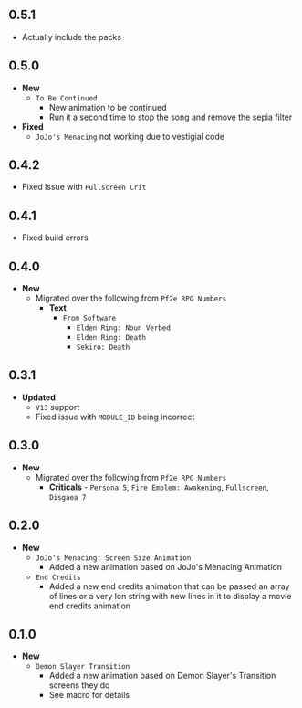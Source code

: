 ## 0.5.1

- Actually include the packs

## 0.5.0

- **New**
  - `To Be Continued`
    - New animation to be continued
    - Run it a second time to stop the song and remove the sepia filter
- **Fixed**
  - `JoJo's Menacing` not working due to vestigial code

## 0.4.2

- Fixed issue with `Fullscreen Crit`

## 0.4.1

- Fixed build errors

## 0.4.0

- **New**
  - Migrated over the following from `Pf2e RPG Numbers`
    - **Text**
      - `From Software`
        - `Elden Ring: Noun Verbed`
        - `Elden Ring: Death`
        - `Sekiro: Death`

## 0.3.1

- **Updated**
  - `V13` support
  - Fixed issue with `MODULE_ID` being incorrect

## 0.3.0

- **New**
  - Migrated over the following from `Pf2e RPG Numbers`
    - **Criticals** - `Persona 5`, `Fire Emblem: Awakening`, `Fullscreen`, `Disgaea 7`

## 0.2.0

- **New**
  - `JoJo's Menacing: Screen Size Animation`
    - Added a new animation based on JoJo's Menacing Animation
  - `End Credits`
    - Added a new end credits animation that can be passed an array of lines or a very lon string with new lines in it to display a movie end credits animation

## 0.1.0

- **New**
  - `Demon Slayer Transition`
    - Added a new animation based on Demon Slayer's Transition screens they do
    - See macro for details
